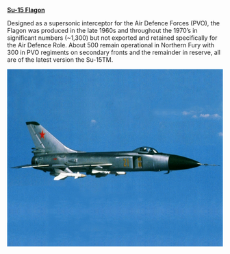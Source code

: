[**Su-15 Flagon**](http://www.airvectors.net/avsu15.html#m6)

Designed as a supersonic interceptor for the Air Defence Forces (PVO),
the Flagon was produced in the late 1960s and throughout the 1970’s in
significant numbers (\~1,300) but not exported and retained specifically
for the Air Defence Role. About 500 remain operational in Northern Fury
with 300 in PVO regiments on secondary fronts and the remainder in
reserve, all are of the latest version the Su-15TM.

<img src="/assets\images\warsaw\su\air\su15\image1.png" style="width:6.5in;height:4.30347in" />
